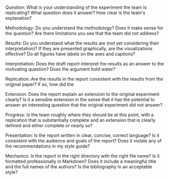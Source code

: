 Question:  What is your understanding of the experiment the team is replicating?  What question does it answer?  How clear is the team's explanation?

Methodology: Do you understand the methodology?  Does it make sense for the question?  Are there limitations you see that the team did not address?

Results: Do you understand what the results are (not yet considering their interpretation)?  If they are presented graphically, are the visualizations effective?  Do all figures have labels on the axes and captions?

Interpretation: Does the draft report interpret the results as an answer to the motivating question?  Does the argument hold water?

Replication: Are the results in the report consistent with the results from the original paper?  If so, how did the 

Extension: Does the report explain an extension to the original experiment clearly?  Is it a sensible extension in the sense that it has the potential to answer an interesting question that the original experiment did not answer?

Progress: Is the team roughly where they should be at this point, with a replication that is substantially complete and an extension that is clearly defined and either complete or nearly so?

Presentation: Is the report written in clear, concise, correct language?  Is it consistent with the audience and goals of the report?  Does it violate any of the recommendations in my style guide?

Mechanics: Is the report in the right directory with the right file name?  Is it formatted professionally in Markdown?  Does it include a meaningful title and the full names of the authors?  Is the bibliography in an acceptable style? 
